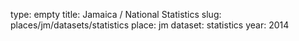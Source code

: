 type: empty
title: Jamaica / National Statistics
slug: places/jm/datasets/statistics
place: jm
dataset: statistics
year: 2014

